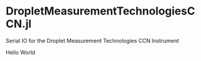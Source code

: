 # DropletMeasurementTechnologiesCCN.jl
Serial IO for the Droplet Measurement Technologies CCN Instrument

Hello World
